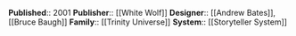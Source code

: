 **Published**:: 2001
**Publisher**:: [[White Wolf]]
**Designer**:: [[Andrew Bates]], [[Bruce Baugh]]
**Family**:: [[Trinity Universe]]
**System**:: [[Storyteller System]]
